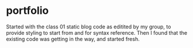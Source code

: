 # portfolio

Started with the class 01 static blog code as editited by my group, to provide styling to start from and for syntax reference. Then I found that the existing code was getting in the way, and started fresh.
